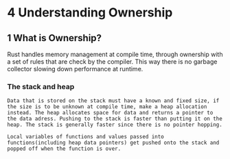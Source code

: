# 4 Understanding Ownership

## 1 What is Ownership?
Rust handles memory management at compile time, through ownership with a set of rules that are check by the compiler. This way there is no garbage collector slowing down performance at runtime.

### The stack and heap
    Data that is stored on the stack must have a known and fixed size, if the size is to be unknown at compile time, make a heap allocation instead. The heap allocates space for data and returns a pointer to the data adress. Pushing to the stack is faster than putting it on the heap. The stack is generally faster since there is no pointer hopping.

    Local variables of functions and values passed into functions(including heap data pointers) get pushed onto the stack and popped off when the function is over.
